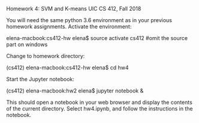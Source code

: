 Homework 4: SVM and K-means
UIC CS 412, Fall 2018

You will need the same python 3.6 environment as in your previous homework assignments. Activate the environment:

elena-macbook:cs412-hw elena$ source activate cs412   #omit the source part on windows

Change to homework directory:

(cs412) elena-macbook:cs412-hw elena$ cd hw4

Start the Jupyter notebook:

(cs412) elena-macbook:hw2 elena$ jupyter notebook &

This should open a notebook in your web browser and display the contents of the current directory. Select hw4.ipynb, and follow the instructions in the notebook.



